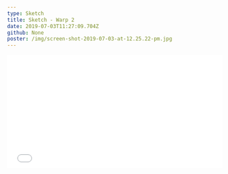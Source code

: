 ```yaml
---
type: Sketch
title: Sketch - Warp 2
date: 2019-07-03T11:27:09.704Z
github: None
poster: /img/screen-shot-2019-07-03-at-12.25.22-pm.jpg
---
```

<iframe height="265" style="width: 100%;" scrolling="no" title="Sketch - Warp 2" src="//codepen.io/oajmeredith23/embed/oryxqP/?height=265&theme-id=light&default-tab=result" frameborder="no" allowtransparency="true" allowfullscreen="true">

  See the Pen <a href='https://codepen.io/oajmeredith23/pen/oryxqP/'>Sketch - Warp 2</a> by Oliver Meredith

  (<a href='https://codepen.io/oajmeredith23'>@oajmeredith23</a>) on <a href='https://codepen.io'>CodePen</a>.

</iframe>
